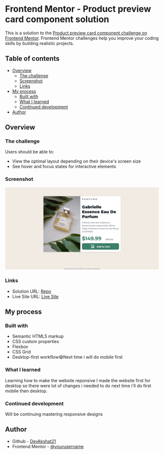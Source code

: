 # Frontend Mentor - Product preview card component solution

This is a solution to the [Product preview card component challenge on Frontend Mentor](https://www.frontendmentor.io/challenges/product-preview-card-component-GO7UmttRfa). Frontend Mentor challenges help you improve your coding skills by building realistic projects.

## Table of contents

- [Overview](#overview)
  - [The challenge](#the-challenge)
  - [Screenshot](#screenshot)
  - [Links](#links)
- [My process](#my-process)
  - [Built with](#built-with)
  - [What I learned](#what-i-learned)
  - [Continued development](#continued-development)
- [Author](#author)

## Overview

### The challenge

Users should be able to:

- View the optimal layout depending on their device's screen size
- See hover and focus states for interactive elements

### Screenshot

![](./screenshot.jpg)

### Links

- Solution URL: [Repo](https://github.com/DevAkshat21/product-preview-card-component-main/tree/main)
- Live Site URL: [Live Site](https://devakshat21.github.io/product-preview-card-component-main/)

## My process

### Built with

- Semantic HTML5 markup
- CSS custom properties
- Flexbox
- CSS Grid
- Desktop-first workflow😅Next time i will do mobile first

### What I learned

Learning how to make the website reponsive I made the website first for desktop so there were lot of changes i needed to do next time i'll do first mobile then desktop.

### Continued development

Will be continuing mastering responsive designs

## Author

- Github - [DevAkshat21](https://github.com/DevAkshat21)
- Frontend Mentor - [@yourusername](https://www.frontendmentor.io/profile/DevAkshat21)
